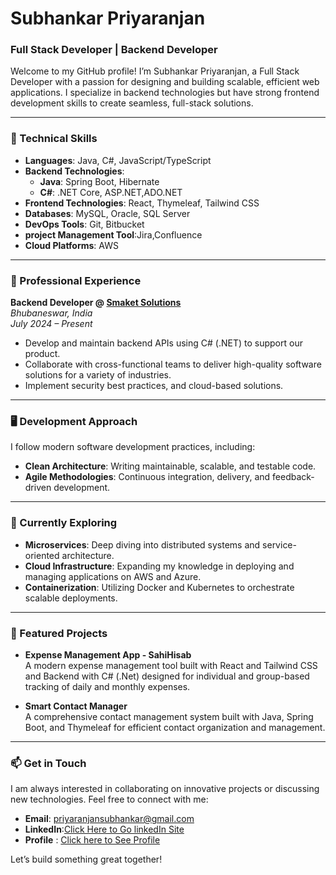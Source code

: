 # Subhankar Priyaranjan

### Full Stack Developer | Backend Developer

Welcome to my GitHub profile! I’m Subhankar Priyaranjan, a Full Stack Developer with a passion for designing and building scalable, efficient web applications. I specialize in backend technologies but have strong frontend development skills to create seamless, full-stack solutions.

---

### 🔧 Technical Skills

- **Languages**: Java, C#, JavaScript/TypeScript
- **Backend Technologies**: 
  - **Java**: Spring Boot, Hibernate
  - **C#**: .NET Core, ASP.NET,ADO.NET
- **Frontend Technologies**: React, Thymeleaf, Tailwind CSS
- **Databases**: MySQL, Oracle, SQL Server
- **DevOps Tools**:  Git, Bitbucket
- **project Management Tool**:Jira,Confluence
- **Cloud Platforms**: AWS

---

### 🏢 Professional Experience

**Backend Developer @ [Smaket Solutions](https://smaket.ai)**  
_Bhubaneswar, India_  
*July 2024 – Present*

- Develop and maintain backend APIs using  C# (.NET) to support our product.
- Collaborate with cross-functional teams to deliver high-quality software solutions for a variety of industries.
- Implement security best practices, and cloud-based solutions.

---

### 🖥️ Development Approach

I follow modern software development practices, including:

- **Clean Architecture**: Writing maintainable, scalable, and testable code.
- **Agile Methodologies**: Continuous integration, delivery, and feedback-driven development.


---

### 🌱 Currently Exploring

- **Microservices**: Deep diving into distributed systems and service-oriented architecture.
- **Cloud Infrastructure**: Expanding my knowledge in deploying and managing applications on AWS and Azure.
- **Containerization**: Utilizing Docker and Kubernetes to orchestrate scalable deployments.

---

### 🚀 Featured Projects

- **Expense Management App - SahiHisab**  
  A modern expense management tool built with React and Tailwind CSS and Backend with C# (.Net) designed for individual and group-based tracking of daily and monthly expenses.

- **Smart Contact Manager**  
  A comprehensive contact management system built with Java, Spring Boot, and Thymeleaf for efficient contact organization and management.

---

### 📫 Get in Touch

I am always interested in collaborating on innovative projects or discussing new technologies. Feel free to connect with me:

- **Email**: priyaranjansubhankar@gmail.com
- **LinkedIn**:[Click Here to Go linkedIn Site](https://www.linkedin.com/in/subhankar-priyaranjan-rout-606a211a2/)
- **Profile** : [Click here to See Profile](https://subhankarpriyaranjan.github.io/Portfolio/)

Let’s build something great together!
